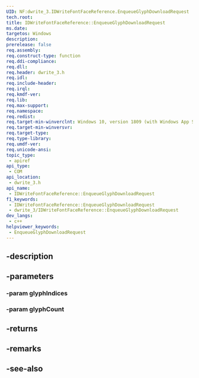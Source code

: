 ```yaml
---
UID: NF:dwrite_3.IDWriteFontFaceReference.EnqueueGlyphDownloadRequest
tech.root: 
title: IDWriteFontFaceReference::EnqueueGlyphDownloadRequest
ms.date: 
targetos: Windows
description: 
prerelease: false
req.assembly: 
req.construct-type: function
req.ddi-compliance: 
req.dll: 
req.header: dwrite_3.h
req.idl: 
req.include-header: 
req.irql: 
req.kmdf-ver: 
req.lib: 
req.max-support: 
req.namespace: 
req.redist: 
req.target-min-winverclnt: Windows 10, version 1809 (with Windows App SDK 0.5 or later)
req.target-min-winversvr: 
req.target-type: 
req.type-library: 
req.umdf-ver: 
req.unicode-ansi: 
topic_type:
 - apiref
api_type:
 - COM
api_location:
 - dwrite_3.h
api_name:
 - IDWriteFontFaceReference::EnqueueGlyphDownloadRequest
f1_keywords:
 - IDWriteFontFaceReference::EnqueueGlyphDownloadRequest
 - dwrite_3/IDWriteFontFaceReference::EnqueueGlyphDownloadRequest
dev_langs:
 - c++
helpviewer_keywords:
 - EnqueueGlyphDownloadRequest
---
```


## -description

## -parameters

### -param glyphIndices

### -param glyphCount

## -returns

## -remarks

## -see-also

